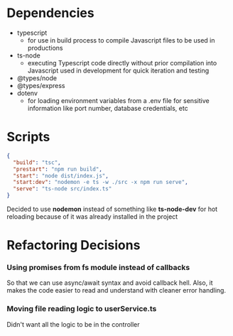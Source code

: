 # Dependencies

- typescript
  - for use in build process to compile Javascript files to be used in productions
- ts-node
  - executing Typescript code directly without prior compilation into Javascript used in development for quick iteration and testing
- @types/node
- @types/express
- dotenv
  - for loading environment variables from a .env file for sensitive information like port number, database credentials, etc

# Scripts

```json
{
  "build": "tsc",
  "prestart": "npm run build",
  "start": "node dist/index.js",
  "start:dev": "nodemon -e ts -w ./src -x npm run serve",
  "serve": "ts-node src/index.ts"
}
```

Decided to use **nodemon** instead of something like **ts-node-dev** for hot reloading because of it was already installed in the project

# Refactoring Decisions

### Using promises from fs module instead of callbacks

So that we can use async/await syntax and avoid callback hell. Also, it makes the code easier to read and understand with cleaner error handling.

### Moving file reading logic to userService.ts

Didn't want all the logic to be in the controller
